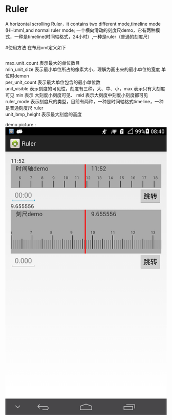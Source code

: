# Ruler
A horizontal scrolling Ruler，it contains two different mode,timeline mode (HH:mm),and normal ruler mode;
一个横向滑动的刻度尺demo，它有两种模式，一种是timeline(时间轴格式，24小时）,一种是ruler（普通的刻度尺）

#使用方法 
在布局xml定义如下 <br>
```XML

```
max_unit_count 表示最大的单位数目 <br>
min_unit_size 表示最小单位所占的像素大小，理解为画出来的最小单位的宽度 单位时demon <br>
per_unit_count 表示最大单位包含的最小单位数<br>
unit_visible 表示刻度的可见性，刻度有三种，大、中、小，max 表示只有大刻度可见 min 表示 大刻度小刻度可见、 mid 表示大刻度中刻度小刻度都可见<br>
ruler_mode 表示刻度尺的类型，目前有两种，一种是时间轴格式timeline，一种是普通刻度尺 ruler <br>
unit_bmp_height 表示最大刻度的高度<br>


demo picture :
![demo](/shotcut.png)

